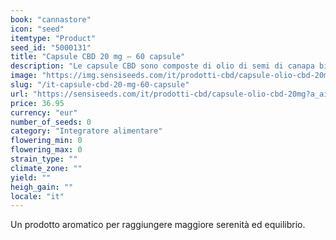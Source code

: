 ```yaml
---
book: "cannastore"
icon: "seed"
itemtype: "Product"
seed_id: "5000131"
title: "Capsule CBD 20 mg – 60 capsule"
description: "Le capsule CBD sono composte di olio di semi di canapa biologico ✓ CBD 20 mg ✓anche in altre concentrazioni ✓ per vegetariani ✓ potenti ✓ senza glutine."
image: "https://img.sensiseeds.com/it/prodotti-cbd/capsule-olio-cbd-20mg-image.png"
slug: "/it-capsule-cbd-20-mg-60-capsule"
url: "https://sensiseeds.com/it/prodotti-cbd/capsule-olio-cbd-20mg?a_aid=cannastore"
price: 36.95
currency: "eur"
number_of_seeds: 0
category: "Integratore alimentare"
flowering_min: 0
flowering_max: 0
strain_type: ""
climate_zone: ""
yield: ""
heigh_gain: ""
locale: "it"
---
```

Un prodotto aromatico per raggiungere maggiore serenità ed equilibrio.

